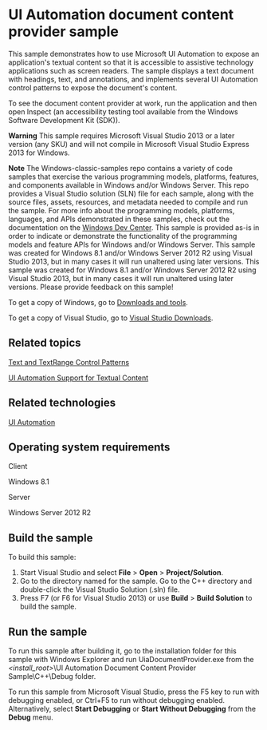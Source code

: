 UI Automation document content provider sample
==============================================

This sample demonstrates how to use Microsoft UI Automation to expose an application's textual content so that it is accessible to assistive technology applications such as screen readers. The sample displays a text document with headings, text, and annotations, and implements several UI Automation control patterns to expose the document's content.

To see the document content provider at work, run the application and then open Inspect (an accessibility testing tool available from the Windows Software Development Kit (SDK)).

**Warning**  This sample requires Microsoft Visual Studio 2013 or a later version (any SKU) and will not compile in Microsoft Visual Studio Express 2013 for Windows.

**Note**  The Windows-classic-samples repo contains a variety of code samples that exercise the various programming models, platforms, features, and components available in Windows and/or Windows Server. This repo provides a Visual Studio solution (SLN) file for each sample, along with the source files, assets, resources, and metadata needed to compile and run the sample. For more info about the programming models, platforms, languages, and APIs demonstrated in these samples, check out the documentation on the [Windows Dev Center](https://dev.windows.com). This sample is provided as-is in order to indicate or demonstrate the functionality of the programming models and feature APIs for Windows and/or Windows Server. This sample was created for Windows 8.1 and/or Windows Server 2012 R2 using Visual Studio 2013, but in many cases it will run unaltered using later versions. This sample was created for Windows 8.1 and/or Windows Server 2012 R2 using Visual Studio 2013, but in many cases it will run unaltered using later versions. Please provide feedback on this sample!

To get a copy of Windows, go to [Downloads and tools](http://go.microsoft.com/fwlink/p/?linkid=301696).

To get a copy of Visual Studio, go to [Visual Studio Downloads](http://go.microsoft.com/fwlink/p/?linkid=301697).

Related topics
--------------

[Text and TextRange Control Patterns](http://msdn.microsoft.com/en-us/library/windows/desktop/ff384841)

[UI Automation Support for Textual Content](http://msdn.microsoft.com/en-us/library/windows/desktop/ee684082)

Related technologies
--------------------

[UI Automation](http://msdn.microsoft.com/en-us/library/windows/desktop/ee684009)

Operating system requirements
-----------------------------

Client

Windows 8.1

Server

Windows Server 2012 R2

Build the sample
----------------

To build this sample:

1.  Start Visual Studio and select **File** \> **Open** \> **Project/Solution**.
2.  Go to the directory named for the sample. Go to the C++ directory and double-click the Visual Studio Solution (.sln) file.
3.  Press F7 (or F6 for Visual Studio 2013) or use **Build** \> **Build Solution** to build the sample.

Run the sample
--------------

To run this sample after building it, go to the installation folder for this sample with Windows Explorer and run UiaDocumentProvider.exe from the *\<install\_root\>*\\UI Automation Document Content Provider Sample\\C++\\Debug folder.

To run this sample from Microsoft Visual Studio, press the F5 key to run with debugging enabled, or Ctrl+F5 to run without debugging enabled. Alternatively, select **Start Debugging** or **Start Without Debugging** from the **Debug** menu.

